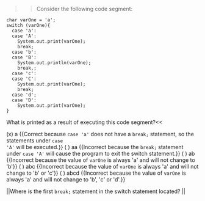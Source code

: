 >>Consider the following code segment:

```
char varOne = 'a';
switch (varOne){
  case 'a':
  case 'A':
    System.out.print(varOne);
    break;
  case 'b':
  case 'B':
    System.out.println(varOne);
    break.;
  case 'c':
  case 'C':
    System.out.print(varOne);
    break;
  case 'd';
  case 'D':
    System.out.print(varOne);
}
```

What is printed as a result of executing this code segment?<<

(x) a {{Correct because <code>case 'a'</code> does not have a <code>break;</code> statement, so the statements under <code>case 'A'</code> will be executed.}}
( ) aa {{Incorrect because the <code>break;</code> statement under <code>case 'A'</code> will cause the program to exit the switch statement.}}
( ) ab {{Incorrect because the value of <code>varOne</code> is always 'a' and will not change to 'b'}}
( ) abc {{Incorrect because the value of <code>varOne</code> is always 'a' and will not change to 'b' or 'c'}}
( ) abcd {{Incorrect because the value of <code>varOne</code> is always 'a' and will not change to 'b', 'c' or 'd'.}}

||Where is the first <code>break;</code> statement in the switch statement located? ||